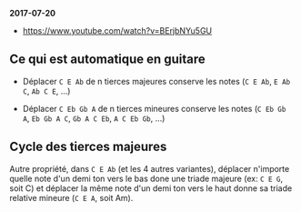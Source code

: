 **2017-07-20**

- <https://www.youtube.com/watch?v=BErjbNYu5GU>

## Ce qui est automatique en guitare

- Déplacer `C E Ab` de n tierces majeures conserve les notes (`C E Ab`, `E Ab C`, `Ab C E`, ...)

- Déplacer `C Eb Gb A` de n tierces mineures conserve les notes (`C Eb Gb A`, `Eb Gb A C`, `Gb A C Eb`, `A C Eb Gb`, ...)

## Cycle des tierces majeures

Autre propriété, dans `C E Ab` (et les 4 autres variantes), déplacer n'importe quelle note d'un demi ton vers le bas done une triade majeure (ex: `C E G`, soit C) et déplacer la même note d'un demi ton vers le haut donne sa triade relative mineure (`C E A`, soit Am).

